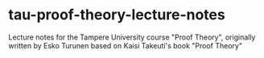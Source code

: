 # tau-proof-theory-lecture-notes
Lecture notes for the Tampere University course "Proof Theory", originally written by Esko Turunen based on Kaisi Takeuti's book "Proof Theory"
